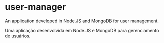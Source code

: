 # user-manager

An application developed in Node.JS and MongoDB for user management.

Uma aplicação desenvolvida em Node.JS e MongoDB para gerenciamento de usuários.